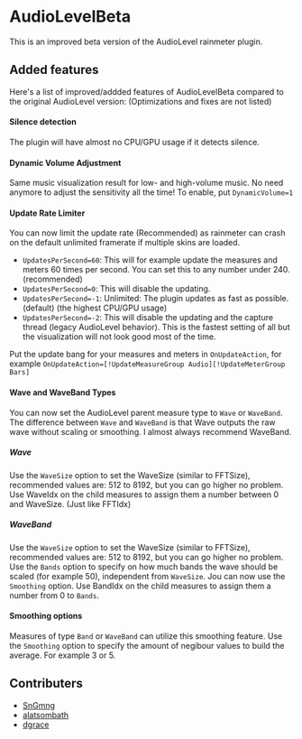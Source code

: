 # AudioLevelBeta
This is an improved beta version of the AudioLevel rainmeter plugin.

## Added features
Here's a list of improved/addded features of AudioLevelBeta compared to the original AudioLevel version: 
(Optimizations and fixes are not listed)
#### Silence detection
The plugin will have almost no CPU/GPU usage if it detects silence.
#### Dynamic Volume Adjustment
Same music visualization result for low- and high-volume music. No need anymore to adjust the sensitivity all the time!
To enable, put 
`DynamicVolume=1`
#### Update Rate Limiter
You can now limit the update rate (Recommended) as rainmeter can crash on the default unlimited framerate if multiple skins are loaded.
- `UpdatesPerSecond=60`: This will for example update the measures and meters 60 times per second. You can set this to any number under 240. (recommended)
- `UpdatesPerSecond=0`: This will disable the updating.
- `UpdatesPerSecond=-1`: Unlimited: The plugin updates as fast as possible. (default) (the highest CPU/GPU usage)
- `UpdatesPerSecond=-2`: This will disable the updating and the capture thread (legacy AudioLevel behavior). This is the fastest setting of all but the visualization will not look good most of the time.

Put the update bang for your measures and meters in `OnUpdateAction`, for example `OnUpdateAction=[!UpdateMeasureGroup Audio][!UpdateMeterGroup Bars]`
#### Wave and WaveBand Types
You can now set the AudioLevel parent measure type to `Wave` or `WaveBand`.
The difference between `Wave` and `WaveBand` is that Wave outputs the raw wave without scaling or smoothing.
I almost always recommend WaveBand.
##### Wave
Use the `WaveSize` option to set the WaveSize (similar to FFTSize), recommended values are: 512 to 8192, but you can go higher no problem.
Use WaveIdx on the child measures to assign them a number between 0 and WaveSize. (Just like FFTIdx)
##### WaveBand
Use the `WaveSize` option to set the WaveSize (similar to FFTSize), recommended values are: 512 to 8192, but you can go higher no problem.
Use the `Bands` option to specify on how much bands the wave should be scaled (for example 50), independent from `WaveSize`.
Jou can now use the `Smoothing` option.
Use BandIdx on the child measures to assign them a number from 0 to `Bands`.
#### Smoothing options
Measures of type `Band` or `WaveBand` can utilize this smoothing feature.
Use the `Smoothing` option to specify the amount of negibour values to build the average. For example 3 or 5.

## Contributers
- [SnGmng](https://github.com/SnGmng)
- [alatsombath](https://github.com/alatsombath)
- [dgrace](https://docs.rainmeter.net/manual/plugins/audiolevel/)
